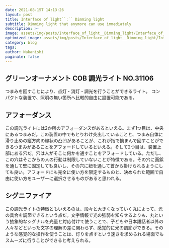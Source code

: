 ```yaml
---
date: 2021-08-15T 14:13:26
layout: post
title: Interface of light``:`` Dimming light
subtitle: Dimming light that anymore can use immediately
description: >-
image: assets/img/posts/Interface_of_light__Dimming_light/Interface_of_light__Dimming_light.jpg
optimized_image: assets/img/posts/Interface_of_light__Dimming_light/Interface_of_light__Dimming_light_resized_thumbnail.jpg
category: blog
tags: 
author: Nakanishi
paginate: false
---
```


## グリーンオーナメント COB 調光ライト NO.31106

つまみを回すことにより、点灯・消灯・調光を行うことができるライト。
コンパクトな装置で、照明の無い箇所へ比較的自由に設置可能である。

## アフォーダンス

この調光ライトには2か所のアフォーダンスがあるといえる。まず1つ目は、中央にあるつまみだ。この装置の中でもとりわけ突出していることと、つまみ自体に滑り止めの縦方向の線状の凸凹があることが、これが指で摘まんで回すことができるつまみがあることをアフォードしているといえる。そして2つ目は、装置上部にある穴だ。穴は人がそこに何かを通すことをアフォードしている。ただし、この穴はそこからの人の行動は制限していないことが特徴である。その穴に画鋲を通して壁に固定しても良いし、その穴に紐を通して首から掛けられるようにしても良い。アフォードにも完全に使い方を限定するものと、決められた範囲で自由に使い方をユーザーに選択させるものがあると思われる。

## シグニファイア

この調光ライトの特徴ともいえるのは、段々と大きくなっていく丸によって、光の具合を調節できるという点だ。文字情報で光の強弱を知らせるよりも、丸という抽象的なシグナルを光量と対応付けて使うことで、子どもや日本語話者以外の人々などといった文字の理解の差に関わらず、感覚的に光の調節ができる。そのような感覚的な操作を使うことは、灯りを点すという速さを求められる場面でもスムーズに行うことができると考えられる。